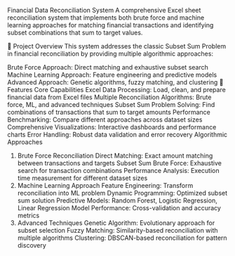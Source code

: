 Financial Data Reconciliation System
A comprehensive Excel sheet reconciliation system that implements both brute force and machine learning approaches for matching financial transactions and identifying subset combinations that sum to target values.

🎯 Project Overview
This system addresses the classic Subset Sum Problem in financial reconciliation by providing multiple algorithmic approaches:

Brute Force Approach: Direct matching and exhaustive subset search
Machine Learning Approach: Feature engineering and predictive models
Advanced Approach: Genetic algorithms, fuzzy matching, and clustering
🚀 Features
Core Capabilities
Excel Data Processing: Load, clean, and prepare financial data from Excel files
Multiple Reconciliation Algorithms: Brute force, ML, and advanced techniques
Subset Sum Problem Solving: Find combinations of transactions that sum to target amounts
Performance Benchmarking: Compare different approaches across dataset sizes
Comprehensive Visualizations: Interactive dashboards and performance charts
Error Handling: Robust data validation and error recovery
Algorithmic Approaches
1. Brute Force Reconciliation
Direct Matching: Exact amount matching between transactions and targets
Subset Sum Brute Force: Exhaustive search for transaction combinations
Performance Analysis: Execution time measurement for different dataset sizes
2. Machine Learning Approach
Feature Engineering: Transform reconciliation into ML problem
Dynamic Programming: Optimized subset sum solution
Predictive Models: Random Forest, Logistic Regression, Linear Regression
Model Performance: Cross-validation and accuracy metrics
3. Advanced Techniques
Genetic Algorithm: Evolutionary approach for subset selection
Fuzzy Matching: Similarity-based reconciliation with multiple algorithms
Clustering: DBSCAN-based reconciliation for pattern discovery
